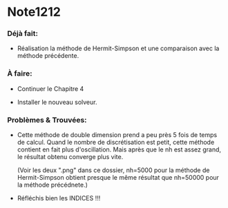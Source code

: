 # Note1212

### Déjà fait:

- Réalisation la méthode de Hermit-Simpson et une comparaison avec la méthode précédente.

  

### À faire:

- Continuer le Chapitre 4

- Installer le nouveau solveur.

  

### Problèmes & Trouvées: 

- Cette méthode de double dimension prend a peu près 5 fois de temps de calcul. Quand le nombre de discrétisation est petit, cette méthode contient en fait plus d'oscillation. Mais après que le nh est assez grand, le résultat obtenu converge plus vite.  

  (Voir les deux ".png" dans ce dossier, nh=5000 pour la méthode de Hermit-Simpson obtient presque le même résultat que nh=50000 pour la méthode précédnete.)

- Réfléchis bien les INDICES !!!

